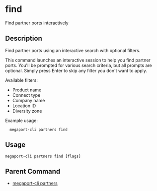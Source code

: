 # find

Find partner ports interactively

## Description

Find partner ports using an interactive search with optional filters.

This command launches an interactive session to help you find partner ports.
You'll be prompted for various search criteria, but all prompts are optional.
Simply press Enter to skip any filter you don't want to apply.

Available filters:
  - Product name
  - Connect type
  - Company name
  - Location ID
  - Diversity zone

Example usage:
```
  megaport-cli partners find

```



## Usage

```
megaport-cli partners find [flags]
```



## Parent Command

* [megaport-cli partners](megaport-cli_partners.md)







